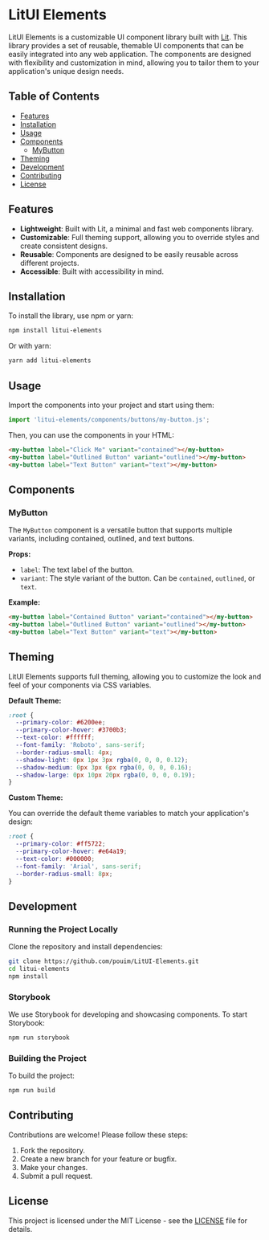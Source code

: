 
# LitUI Elements

LitUI Elements is a customizable UI component library built with [Lit](https://lit.dev/). This library provides a set of reusable, themable UI components that can be easily integrated into any web application. The components are designed with flexibility and customization in mind, allowing you to tailor them to your application's unique design needs.

## Table of Contents

- [Features](#features)
- [Installation](#installation)
- [Usage](#usage)
- [Components](#components)
  - [MyButton](#mybutton)
- [Theming](#theming)
- [Development](#development)
- [Contributing](#contributing)
- [License](#license)

## Features

- **Lightweight**: Built with Lit, a minimal and fast web components library.
- **Customizable**: Full theming support, allowing you to override styles and create consistent designs.
- **Reusable**: Components are designed to be easily reusable across different projects.
- **Accessible**: Built with accessibility in mind.

## Installation

To install the library, use npm or yarn:

```bash
npm install litui-elements
```

Or with yarn:

```bash
yarn add litui-elements
```

## Usage

Import the components into your project and start using them:

```javascript
import 'litui-elements/components/buttons/my-button.js';
```

Then, you can use the components in your HTML:

```html
<my-button label="Click Me" variant="contained"></my-button>
<my-button label="Outlined Button" variant="outlined"></my-button>
<my-button label="Text Button" variant="text"></my-button>
```

## Components

### MyButton

The `MyButton` component is a versatile button that supports multiple variants, including contained, outlined, and text buttons.

**Props:**
- `label`: The text label of the button.
- `variant`: The style variant of the button. Can be `contained`, `outlined`, or `text`.

**Example:**

```html
<my-button label="Contained Button" variant="contained"></my-button>
<my-button label="Outlined Button" variant="outlined"></my-button>
<my-button label="Text Button" variant="text"></my-button>
```

## Theming

LitUI Elements supports full theming, allowing you to customize the look and feel of your components via CSS variables.

**Default Theme:**

```css
:root {
  --primary-color: #6200ee;
  --primary-color-hover: #3700b3;
  --text-color: #ffffff;
  --font-family: 'Roboto', sans-serif;
  --border-radius-small: 4px;
  --shadow-light: 0px 1px 3px rgba(0, 0, 0, 0.12);
  --shadow-medium: 0px 3px 6px rgba(0, 0, 0, 0.16);
  --shadow-large: 0px 10px 20px rgba(0, 0, 0, 0.19);
}
```

**Custom Theme:**

You can override the default theme variables to match your application's design:

```css
:root {
  --primary-color: #ff5722;
  --primary-color-hover: #e64a19;
  --text-color: #000000;
  --font-family: 'Arial', sans-serif;
  --border-radius-small: 8px;
}
```

## Development

### Running the Project Locally

Clone the repository and install dependencies:

```bash
git clone https://github.com/pouim/LitUI-Elements.git
cd litui-elements
npm install
```

### Storybook

We use Storybook for developing and showcasing components. To start Storybook:

```bash
npm run storybook
```

### Building the Project

To build the project:

```bash
npm run build
```

## Contributing

Contributions are welcome! Please follow these steps:

1. Fork the repository.
2. Create a new branch for your feature or bugfix.
3. Make your changes.
4. Submit a pull request.

## License

This project is licensed under the MIT License - see the [LICENSE](LICENSE) file for details.
